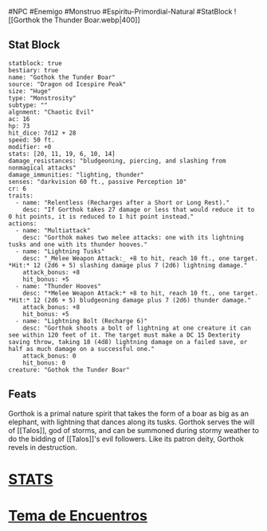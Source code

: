 #NPC #Enemigo #Monstruo  #Espiritu-Primordial-Natural #StatBlock
![[Gorthok the Thunder Boar.webp|400]]
## Stat Block
```statblock
statblock: true
bestiary: true
name: "Gothok the Tunder Boar"
source: "Dragon od Icespire Peak"
size: "Huge"
type: "Monstrosity"
subtype: ""
algnment: "Chaotic Evil"
ac: 16
hp: 73
hit_dice: 7d12 + 28
speed: 50 ft.
modifier: +0
stats: [20, 11, 19, 6, 10, 14]
damage_resistances: "bludgeoning, piercing, and slashing from nonmagical attacks"
damage_immunities: "lighting, thunder"
senses: "darkvision 60 ft., passive Perception 10"
cr: 6
traits:
  - name: "Relentless (Recharges after a Short or Long Rest)."
    desc: "If Gorthok takes 27 damage or less that would reduce it to 0 hit points, it is reduced to 1 hit point instead."
actions:
  - name: "Multiattack" 
    desc: "Gorthok makes two melee attacks: one with its lightning tusks and one with its thunder hooves."
  - name: "Lightning Tusks"
    desc: "_Melee Weapon Attack:_ +8 to hit, reach 10 ft., one target. *Hit:* 12 (2d6 + 5) slashing damage plus 7 (2d6) lightning damage."
    attack_bonus: +8
    hit_bonus: +5
  - name: "Thunder Hooves"
    desc: "*Melee Weapon Attack:* +8 to hit, reach 10 ft., one target. *Hit:* 12 (2d6 + 5) bludgeoning damage plus 7 (2d6) thunder damage."
    attack_bonus: +8
    hit_bonus: +5
  - name: "Lightning Bolt (Recharge 6)"
    desc: "Gorthok shoots a bolt of lightning at one creature it can see within 120 feet of it. The target must make a DC 15 Dexterity saving throw, taking 18 (4d8) lightning damage on a failed save, or half as much damage on a successful one."
    attack_bonus: 0
    hit_bonus: 0
creature: "Gothok the Tunder Boar"
```
## Feats
Gorthok is a primal nature spirit that takes the form of a boar as big as an elephant, with lightning that dances along its tusks. Gorthok serves the will of [[Talos]], god of storms, and can be summoned during stormy weather to do the bidding of [[Talos]]'s evil followers. Like its patron deity, Gorthok revels in destruction.
# [STATS](https://5e.tools/bestiary.html#gorthok%20the%20thunder%20boar_dip)
# [Tema de Encuentros](https://www.youtube.com/watch?v=nFmQqUxH7GA&list=PLaBDGBMiiLuWfiy-Yh46cLQ3XNuaaK6wC)